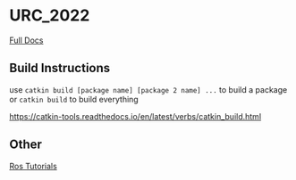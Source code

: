 # URC_2022

[Full Docs](https://docs.google.com/document/d/1HZW7jHYWGAuONX8vwVCPRpkgOKioc5_Ffjo8CsBJvVM/edit?usp=sharing)

## Build Instructions

use `catkin build [package name] [package 2 name] ...` to build a package or `catkin build` to build everything

https://catkin-tools.readthedocs.io/en/latest/verbs/catkin_build.html

## Other

[Ros Tutorials](https://wiki.ros.org/ROS/Tutorials)
